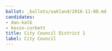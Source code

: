 ```yaml
---
ballot: _ballots/oakland/2016-11-08.md
candidates:
- dan-kalb
- kevin-corbett
title: City Council District 1
label: City Council
---
```

